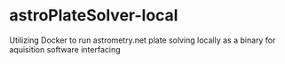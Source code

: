 # astroPlateSolver-local
Utilizing Docker to run astrometry.net plate solving locally as a binary for aquisition software interfacing
